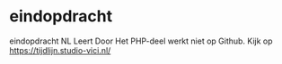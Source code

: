 # eindopdracht
 eindopdracht NL Leert Door
 Het PHP-deel werkt niet op Github. 
 Kijk op https://tijdlijn.studio-vici.nl/
